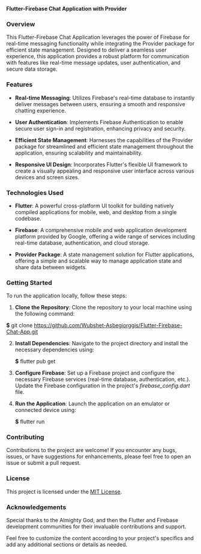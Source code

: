  **Flutter-Firebase Chat Application with Provider**


### Overview

This Flutter-Firebase Chat Application leverages the power of Firebase for real-time messaging functionality while integrating the Provider package for efficient state management. Designed to deliver a seamless user experience, this application provides a robust platform for communication with features like real-time message updates, user authentication, and secure data storage.

### Features

- **Real-time Messaging**: Utilizes Firebase's real-time database to instantly deliver messages between users, ensuring a smooth and responsive chatting experience.
  
- **User Authentication**: Implements Firebase Authentication to enable secure user sign-in and registration, enhancing privacy and security.

- **Efficient State Management**: Harnesses the capabilities of the Provider package for streamlined and efficient state management throughout the application, ensuring scalability and maintainability.

- **Responsive UI Design**: Incorporates Flutter's flexible UI framework to create a visually appealing and responsive user interface across various devices and screen sizes.

### Technologies Used

- **Flutter**: A powerful cross-platform UI toolkit for building natively compiled applications for mobile, web, and desktop from a single codebase.

- **Firebase**: A comprehensive mobile and web application development platform provided by Google, offering a wide range of services including real-time database, authentication, and cloud storage.

- **Provider Package**: A state management solution for Flutter applications, offering a simple and scalable way to manage application state and share data between widgets.

### Getting Started

To run the application locally, follow these steps:

1. **Clone the Repository**: Clone the repository to your local machine using the following command:

  **$**
   git clone https://github.com/Wubshet-Asbegiorggis/Flutter-Firebase-Chat-App.git
   

2. **Install Dependencies**: Navigate to the project directory and install the necessary dependencies using:

   **$**
   flutter pub get
   

3. **Configure Firebase**: Set up a Firebase project and configure the necessary Firebase services (real-time database, authentication, etc.). Update the Firebase configuration in the project's *firebase_config.dart* file.

4. **Run the Application**: Launch the application on an emulator or connected device using:

   **$**
   flutter run
   

### Contributing

Contributions to the project are welcome! If you encounter any bugs, issues, or have suggestions for enhancements, please feel free to open an issue or submit a pull request.

### License

This project is licensed under the [MIT License](LICENSE).

### Acknowledgements

Special thanks to the Almighty God, and then the Flutter and Firebase development communities for their invaluable contributions and support.



Feel free to customize the content according to your project's specifics and add any additional sections or details as needed.
